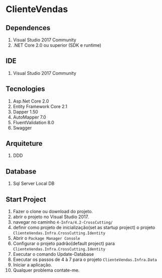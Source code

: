 # ClienteVendas

## Dependences
1. Visual Studio 2017 Community
2. .NET Core 2.0 ou superior (SDK e runtime)

## IDE
1. Visual Studio 2017 Community

## Tecnologies
1. Asp.Net Core 2.0
2. Entity Framework Core 2.1
3. Dapper 1.50
4. AutoMapper 7.0
5. FluentValidation 8.0
6. Swagger

## Arquiteture
1. DDD

## Database
1. Sql Server Local DB

## Start Project
1. Fazer o clone ou download do projeto.
2. abrir o projeto no Visual Studio 2017.
3. navegar no caminho `4-Infra/4.2-CrossCutting/`
4. definir como projeto de inicialização(set as startup project) o projeto `ClienteVendas.Infra.CrossCutting.Identity`
5. Abrir o `Package Manager Console`
6. Configurar o projeto padrão(default project) para `ClienteVendas.Infra.CrossCutting.Identity`
7. Executar o comando Update-Database
8. Executar os passos de 4 à 7 para o projeto `ClienteVendas.Infra.Data`
9. Iniciar a aplicação.
6. Qualquer problema contate-me.
